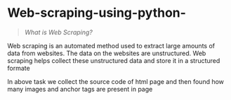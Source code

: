 # Web-scraping-using-python-

>*What is Web Scraping?*

Web scraping is an automated method used to extract large amounts of data from websites. 
The data on the websites are unstructured. Web scraping helps collect these unstructured data and store it in a structured formate 


In above task we collect the source code of html page and then found how many images and anchor tags are present in page 

